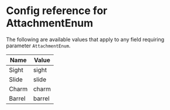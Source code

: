 # Config reference for AttachmentEnum

The following are available values that apply to any field requiring parameter `AttachmentEnum`.

| Name   | Value  |
|--------|--------|
| Sight  | sight  |
| Slide  | slide  |
| Charm  | charm  |
| Barrel | barrel |
